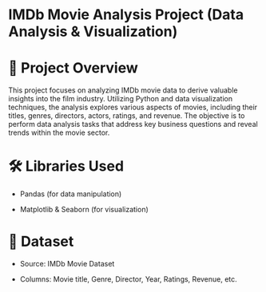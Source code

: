 # IMDb Movie Analysis Project (Data Analysis & Visualization)

#  📌 Project Overview
This project focuses on analyzing IMDb movie data to derive valuable insights into the film industry. Utilizing Python and data visualization techniques, the analysis explores various aspects of movies, including their titles, genres, directors, actors, ratings, and revenue. The objective is to perform data analysis tasks that address key business questions and reveal trends within the movie sector.

# 🛠 Libraries Used

- Pandas (for data manipulation)

- Matplotlib & Seaborn (for visualization)

# 📁 Dataset

- Source: IMDb Movie Dataset

- Columns: Movie title, Genre, Director, Year, Ratings, Revenue, etc.




